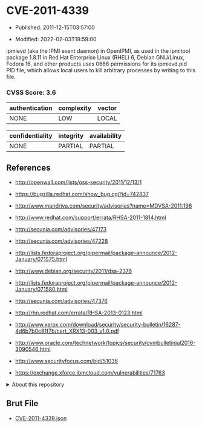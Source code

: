 # CVE-2011-4339

- Published: 2011-12-15T03:57:00

- Modified: 2022-02-03T19:59:00

ipmievd (aka the IPMI event daemon) in OpenIPMI, as used in the ipmitool package 1.8.11 in Red Hat Enterprise Linux (RHEL) 6, Debian GNU/Linux, Fedora 16, and other products uses 0666 permissions for its ipmievd.pid PID file, which allows local users to kill arbitrary processes by writing to this file.

### CVSS Score: **3.6**

| authentication | complexity | vector |
| --- | --- | --- |
| NONE | LOW | LOCAL |

| confidentiality | integrity | availability |
| --- | --- | --- |
| NONE | PARTIAL | PARTIAL |

## References

* http://openwall.com/lists/oss-security/2011/12/13/1

* https://bugzilla.redhat.com/show_bug.cgi?id=742837

* http://www.mandriva.com/security/advisories?name=MDVSA-2011:196

* http://www.redhat.com/support/errata/RHSA-2011-1814.html

* http://secunia.com/advisories/47173

* http://secunia.com/advisories/47228

* http://lists.fedoraproject.org/pipermail/package-announce/2012-January/071575.html

* http://www.debian.org/security/2011/dsa-2376

* http://lists.fedoraproject.org/pipermail/package-announce/2012-January/071580.html

* http://secunia.com/advisories/47376

* http://rhn.redhat.com/errata/RHSA-2013-0123.html

* http://www.xerox.com/download/security/security-bulletin/16287-4d6b7b0c81f7b/cert_XRX13-003_v1.0.pdf

* http://www.oracle.com/technetwork/topics/security/ovmbulletinjul2016-3090546.html

* http://www.securityfocus.com/bid/51036

* https://exchange.xforce.ibmcloud.com/vulnerabilities/71763

<details>
<summary>About this repository</summary> 

  This repository is part of the project [Live Hack CVE](https://github.com/Live-Hack-CVE). Main website can be found [www.live-hack.org](https://www.live-hack.org) 
  
  Made by [Sn0wAlice](https://github.com/Sn0wAlice) for the people that care about security and need to have a feed of the latest CVEs. Hope you enjoy it, don't forget to star the repo and follow me on [Twitter](https://twitter.com/Sn0wAlice) and [Github](https://github.com/Sn0wAlice). And that is my [personnal website](https://www.alice-snow.me/)

  - [Home Page](https://github.com/Live-Hack-CVE)
  - [Framework](https://github.com/Live-Hack-CVE/cve-framework)
  - [CVE database](https://github.com/Live-Hack-CVE/full_database)
  - [Changelog](https://github.com/Live-Hack-CVE/Changelog)
</details>

## Brut File

* [CVE-2011-4339.json](https://raw.githubusercontent.com/Live-Hack-CVE/full_database/main/cves/2011/CVE-2011-4339.json)


